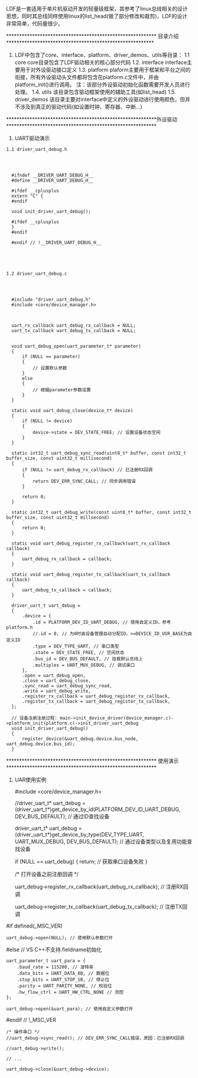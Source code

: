 
  LDF是一套适用于单片机驱动开发的轻量级框架，其参考了linux总线相关的设计思想，同时其总线同样使用linux的list_head(做了部分修改和裁剪)，LDF的设计非常简单，代码量很少。
  
  

********************************************************** 目录介绍 *********************************************************

1. LDF中包含了core、interface、platform、driver_demos、utils等目录：
  1.1 core
    core目录包含了LDF驱动相关的核心部分代码
  1.2. interface
    interface主要用于对外设驱动接口定义
  1.3. platform
    plaform主要用于框架和平台之间的衔接，所有外设驱动头文件都将包含在platform.c文件中，并由platform_init()进行调用。
    注：该部分外设驱动初始化函数需要开发人员进行处理。
  1.4. utils
    该目录包含驱动框架使用的辅助工具(如list_head)
  1.5. driver_demos
    该目录主要对interface中定义的外设驱动进行使用颜色，但并不涉及到真正的驱动代码(如设置时钟、寄存器、中断...)
 
 
 
 
**********************************************************外设驱动 **********************************************************
  
  1. UART驱动演示
    
    1.1 driver_uart_debug.h
    
    
    
    
      #ifndef __DRIVER_UART_DEBUG_H__
      #define __DRIVER_UART_DEBUG_H__

      #ifdef __cplusplus
      extern "C" {
      #endif

      void init_driver_uart_debug();

      #ifdef __cplusplus
      }
      #endif

      #endif // !__DRIVER_UART_DEBUG_H__
  
  
  
  
  
    1.2 driver_uart_debug.c
    
    
    
    
      #include "driver_uart_debug.h"
      #include <core/device_manager.h>



      uart_rx_callback uart_debug_rx_callback = NULL;
      uart_tx_callback uart_debug_tx_callback = NULL;


      void uart_debug_open(uart_parameter_t* parameter)
      {
          if (NULL == parameter)
          {
              // 设置默认参数
          }
          else
          {
              // 根据parameter参数设置
          }
      }

      static void uart_debug_close(device_t* device)
      {
          if (NULL != device)
          {
              device->state = DEV_STATE_FREE; // 设置设备状态空闲
          }
      }

      static int32_t uart_debug_sync_read(uint8_t* buffer, const int32_t buffer_size, const uint32_t millisecond)
      {
          if (NULL != uart_debug_rx_callback) // 已注册RX回调
          {
              return DEV_ERR_SYNC_CALL; // 同步调用错误
          }

          return 0;
      }

      static int32_t uart_debug_write(const uint8_t* buffer, const int32_t buffer_size, const uint32_t millsecond)
      {
          return 0;
      }

      static void uart_debug_register_rx_callback(uart_rx_callback callback)
      {
          uart_debug_rx_callback = callback;
      }

      static void uart_debug_register_tx_callback(uart_tx_callback callback)
      {
          uart_debug_tx_callback = callback;
      }

      driver_uart_t uart_debug =
      {
          .device = {
              .id = PLATFORM_DEV_ID_UART_DEBUG, // 使用自定义ID，参考platform.h
              //.id = 0, // 为0时由设备管理自动分配ID，>=DEVICE_ID_USR_BASE为自定义ID
              .type = DEV_TYPE_UART, // 串口类型
              .state = DEV_STATE_FREE, // 空闲状态
              .bus_id = DEV_BUS_DEFAULT, // 挂载默认总线上
              .multiplex = UART_MUX_DEBUG, // 调试串口
          },
          .open = uart_debug_open,
          .close = uart_debug_close,
          .sync_read = uart_debug_sync_read,
          .write = uart_debug_write,
          .register_rx_callback = uart_debug_register_rx_callback,
          .register_tx_callback = uart_debug_register_tx_callback,
      };

      // 设备注册注册过程: main->init_device_driver(device_manager.c)->platform_init(platform.c)->init_driver_uart_debug
      void init_driver_uart_debug()
      {
          register_device(&uart_debug.device.bus_node, uart_debug.device.bus_id);
      }
  

 ********************************************************** 使用演示 **********************************************************
 
  
 1. UAR使用实例
 
 
    
    #include <core/device_manager.h>
  
    //driver_uart_t* uart_debug = (driver_uart_t*)get_device_by_id(PLATFORM_DEV_ID_UART_DEBUG, DEV_BUS_DEFAULT); // 通过ID查找设备

    driver_uart_t* uart_debug = (driver_uart_t*)get_device_by_type(DEV_TYPE_UART, UART_MUX_DEBUG, DEV_BUS_DEFAULT); // 通过设备类型以及复用功能查找设备
    
    if (NULL == uart_debug)
    {
        return; // 获取串口设备失败
    }

    /* 打开设备之前注册回调 */
    
    uart_debug->register_rx_callback(uart_debug_rx_callback); // 注册RX回调
    
    uart_debug->register_tx_callback(uart_debug_tx_callback); // 注册TX回调

  #if defined(_MSC_VER)

    uart_debug->open(NULL); // 使用默认参数打开

  #else // VS C++不支持.fieldname初始化

    uart_parameter_t uart_para = {
        .baud_rate = 115200, // 波特率
        .data_bits = UART_DATA_8B, // 数据位
        .stop_bits = UART_STOP_1B, // 停止位
        .parity = UART_PARITY_NONE, // 校验位
        .hw_flow_ctrl = UART_HW_CTRL_NONE // 流控
    };

    uart_debug->open(&uart_para); // 使用自定义参数打开

  #endif // !_MSC_VER

    /* 操作串口 */
    //uart_debug->sync_read(); // DEV_ERR_SYNC_CALL错误，原因：已注册RX回调
    
    //uart_debug->write();
    
    // ...

    uart_debug->close(&uart_debug->device);

  
